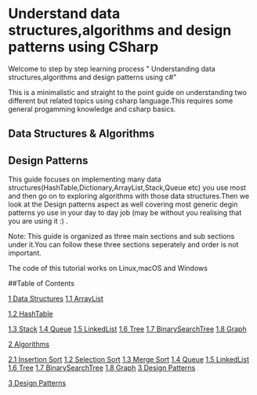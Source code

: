 # Understand data structures,algorithms and design patterns using CSharp


Welcome to  step by step learning process " Understanding data structures,algorithms and design patterns using c#"

This is a minimalistic and straight to the point guide on understanding two different but related topics using csharp language.This requires some general progamming knowledge and csharp basics.

## Data Structures & Algorithms
## Design Patterns

This guide focuses on implementing many data structures(HashTable,Dictionary,ArrayList,Stack,Queue etc)  you use most and then go on to exploring algorithms with those data structures.Then we look at the Design patterns aspect as well covering most generic degin patterns yo use in your day to day job (may be without you realising that you are using it :) .

Note: This guide is organized as three main sections and sub sections under it.You can follow these three sections seperately and order is not important.

The code of this tutorial works on Linux,macOS and Windows

##Table of Contents

[1 Data Structures](/datastructures/introduction)
  [1.1 ArrayList](/datastructures/arraylist)
  
  [1.2 HashTable](/datastructures/hashtable)
  
  [1.3 Stack](/datastructures/stack)
  [1.4 Queue](/datastructures/queue)
  [1.5 LinkedList](/datastructures/linkedlist)
  [1.6 Tree](/datastructures/tree)
  [1.7 BinarySearchTree](/datastructures/binarysearchtree)
  [1.8 Graph](/datastructures/graph)
  

[2 Algorithms](/algorithms/introduction)
  
   [2.1 Insertion Sort](/datastructures/arraylist)
   [1.2 Selection Sort](/datastructures/hashtable)
   [1.3 Merge Sort](/datastructures/stack)
   [1.4 Queue](/datastructures/queue)
   [1.5 LinkedList](/datastructures/linkedlist)
   [1.6 Tree](/datastructures/tree)
   [1.7 BinarySearchTree](/datastructures/binarysearchtree)
   [1.8 Graph](/datastructures/graph)
   [3 Design Patterns](/designpatterns/introduction)

[3 Design Patterns](/designpatterns/introduction)








